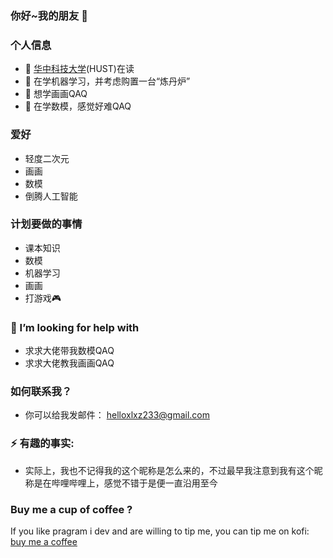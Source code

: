 ### 你好~我的朋友 👋
### 个人信息
- 🔭 [华中科技大学](https://www.hust.edu.cn/)(HUST)在读
- 🌱 在学机器学习，并考虑购置一台“炼丹炉”
- 👯 想学画画QAQ
- 🔢 在学数模，感觉好难QAQ

### 爱好
- 轻度二次元
- 画画
- 数模
- 倒腾人工智能

### 计划要做的事情
- 课本知识
- 数模
- 机器学习
- 画画
- 打游戏🎮

### 🤔 I’m looking for help with 
- 求求大佬带我数模QAQ
- 求求大佬教我画画QAQ

### 如何联系我？
- 你可以给我发邮件： <helloxlxz233@gmail.com>

### ⚡ 有趣的事实:
  - 实际上，我也不记得我的这个昵称是怎么来的，不过最早我注意到我有这个昵称是在哔哩哔哩上，感觉不错于是便一直沿用至今

### Buy me a cup of coffee ?
If you like pragram i dev and are willing to tip me, you can tip me on kofi: [buy me a coffee](https://ko-fi.com/helloxlxz)
